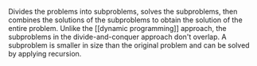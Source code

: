 Divides the problems into subproblems, solves the subproblems, then combines the solutions of the subproblems to obtain the solution of the entire problem. Unlike the [[dynamic programming]] approach, the subproblems in the divide-and-conquer approach don't overlap. A subproblem is smaller in size than the original problem and can be solved by applying recursion.